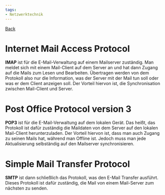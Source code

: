 ```yaml
---
tags:
- Netzwerktechnik
---
```

[Back](Uebersicht%20der%20Netzwerktechnik%20Themen.md)
# Internet Mail Access Protocol
**IMAP** ist für die E-Mail-Verwaltung auf einem Mailserver zuständig. Man meldet sich mit einem Mail-Client auf dem Server an und hat dann Zugang auf die Mails zum Lesen und Bearbeiten. Übertragen werden von dem Protokoll also nur die Information, was der Server mit der Mail tun soll oder was er dem Client anzeigen soll. Der Vorteil hiervon ist, die Synchronisation zwischen Mail-Client und Server.

# Post Office Protocol version 3
**POP3** ist für die E-Mail-Verwaltung auf dem lokalen Gerät. Das heißt, das Protokoll ist dafür zuständig die Maildaten von dem Server auf den lokalen Mail-Client herunterzuladen. Der Vorteil hiervon ist, dass man auch Zugang zu seinen Mails hat, während man Offline ist. Jedoch muss man jede Aktualisierung selbständig auf den Mailserver synchronisieren.

# Simple Mail Transfer Protocol
**SMTP** ist dann schließlich das Protokoll, was den E-Mail Transfer ausführt. Dieses Protokoll ist dafür zuständig, die Mail von einem Mail-Server zum nächsten zu senden.